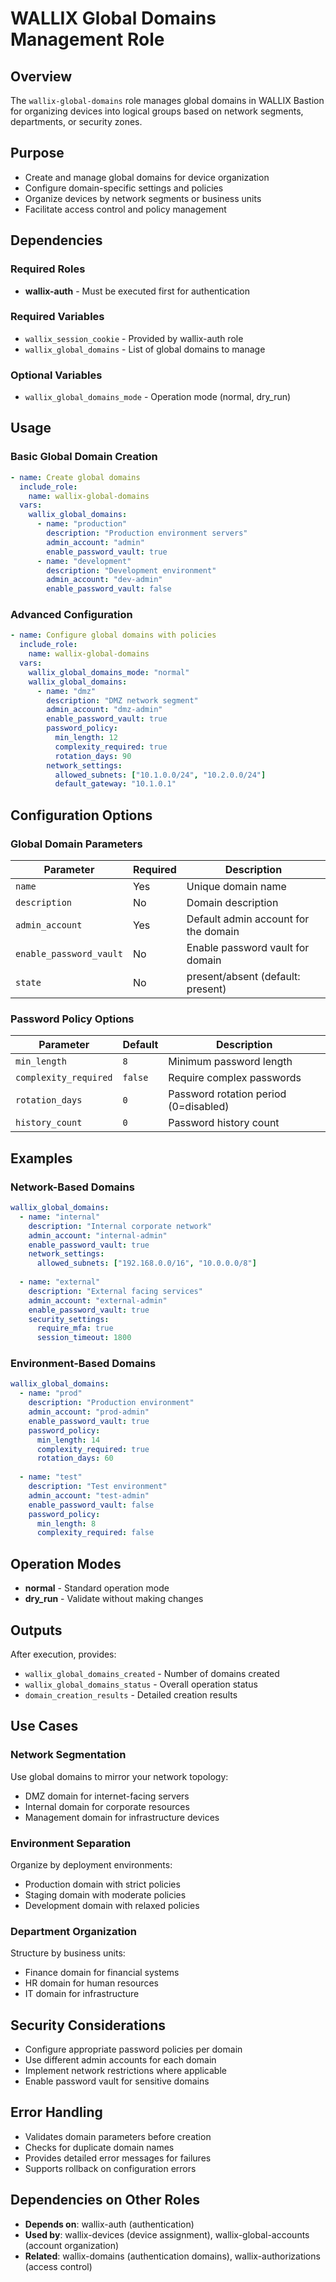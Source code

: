 # WALLIX Global Domains Management Role

## Overview

The `wallix-global-domains` role manages global domains in WALLIX Bastion for organizing devices into logical groups based on network segments, departments, or security zones.

## Purpose

- Create and manage global domains for device organization
- Configure domain-specific settings and policies
- Organize devices by network segments or business units
- Facilitate access control and policy management

## Dependencies

### Required Roles

- **wallix-auth** - Must be executed first for authentication

### Required Variables

- `wallix_session_cookie` - Provided by wallix-auth role
- `wallix_global_domains` - List of global domains to manage

### Optional Variables

- `wallix_global_domains_mode` - Operation mode (normal, dry_run)

## Usage

### Basic Global Domain Creation

```yaml
- name: Create global domains
  include_role:
    name: wallix-global-domains
  vars:
    wallix_global_domains:
      - name: "production"
        description: "Production environment servers"
        admin_account: "admin"
        enable_password_vault: true
      - name: "development"
        description: "Development environment"
        admin_account: "dev-admin"
        enable_password_vault: false
```

### Advanced Configuration

```yaml
- name: Configure global domains with policies
  include_role:
    name: wallix-global-domains
  vars:
    wallix_global_domains_mode: "normal"
    wallix_global_domains:
      - name: "dmz"
        description: "DMZ network segment"
        admin_account: "dmz-admin"
        enable_password_vault: true
        password_policy:
          min_length: 12
          complexity_required: true
          rotation_days: 90
        network_settings:
          allowed_subnets: ["10.1.0.0/24", "10.2.0.0/24"]
          default_gateway: "10.1.0.1"
```

## Configuration Options

### Global Domain Parameters

| Parameter | Required | Description |
|-----------|----------|-------------|
| `name` | Yes | Unique domain name |
| `description` | No | Domain description |
| `admin_account` | Yes | Default admin account for the domain |
| `enable_password_vault` | No | Enable password vault for domain |
| `state` | No | present/absent (default: present) |

### Password Policy Options

| Parameter | Default | Description |
|-----------|---------|-------------|
| `min_length` | `8` | Minimum password length |
| `complexity_required` | `false` | Require complex passwords |
| `rotation_days` | `0` | Password rotation period (0=disabled) |
| `history_count` | `0` | Password history count |

## Examples

### Network-Based Domains

```yaml
wallix_global_domains:
  - name: "internal"
    description: "Internal corporate network"
    admin_account: "internal-admin"
    enable_password_vault: true
    network_settings:
      allowed_subnets: ["192.168.0.0/16", "10.0.0.0/8"]
  
  - name: "external"
    description: "External facing services"
    admin_account: "external-admin"
    enable_password_vault: true
    security_settings:
      require_mfa: true
      session_timeout: 1800
```

### Environment-Based Domains

```yaml
wallix_global_domains:
  - name: "prod"
    description: "Production environment"
    admin_account: "prod-admin"
    enable_password_vault: true
    password_policy:
      min_length: 14
      complexity_required: true
      rotation_days: 60
  
  - name: "test"
    description: "Test environment"
    admin_account: "test-admin"
    enable_password_vault: false
    password_policy:
      min_length: 8
      complexity_required: false
```

## Operation Modes

- **normal** - Standard operation mode
- **dry_run** - Validate without making changes

## Outputs

After execution, provides:

- `wallix_global_domains_created` - Number of domains created
- `wallix_global_domains_status` - Overall operation status
- `domain_creation_results` - Detailed creation results

## Use Cases

### Network Segmentation

Use global domains to mirror your network topology:

- DMZ domain for internet-facing servers
- Internal domain for corporate resources
- Management domain for infrastructure devices

### Environment Separation

Organize by deployment environments:

- Production domain with strict policies
- Staging domain with moderate policies
- Development domain with relaxed policies

### Department Organization

Structure by business units:

- Finance domain for financial systems
- HR domain for human resources
- IT domain for infrastructure

## Security Considerations

- Configure appropriate password policies per domain
- Use different admin accounts for each domain
- Implement network restrictions where applicable
- Enable password vault for sensitive domains

## Error Handling

- Validates domain parameters before creation
- Checks for duplicate domain names
- Provides detailed error messages for failures
- Supports rollback on configuration errors

## Dependencies on Other Roles

- **Depends on**: wallix-auth (authentication)
- **Used by**: wallix-devices (device assignment), wallix-global-accounts (account organization)
- **Related**: wallix-domains (authentication domains), wallix-authorizations (access control)
